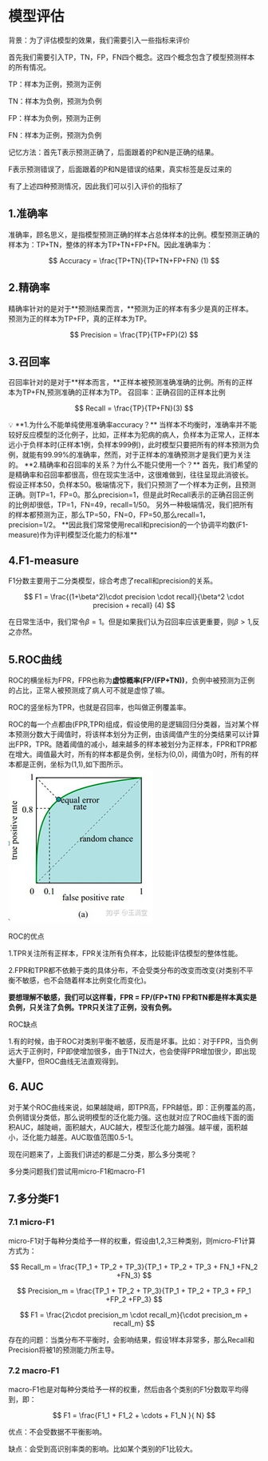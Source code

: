 # 模型评估

背景：为了评估模型的效果，我们需要引入一些指标来评价

首先我们需要引入TP，TN，FP，FN四个概念。这四个概念包含了模型预测样本的所有情况。

TP：样本为正例，预测为正例

TN：样本为负例，预测为负例

FP：样本为负例，预测为正例

FN：样本为正例，预测为负例

记忆方法：首先T表示预测正确了，后面跟着的P和N是正确的结果。

F表示预测错误了，后面跟着的P和N是错误的结果，真实标签是反过来的

有了上述四种预测情况，因此我们可以引入评价的指标了

## 1.准确率

准确率，顾名思义，是指模型预测正确的样本占总体样本的比例。模型预测正确的样本为：TP+TN，整体的样本为TP+TN+FP+FN。因此准确率为：

$$
Accuracy = \frac{TP+TN}{TP+TN+FP+FN} (1)
$$

## 2.精确率

精确率针对的是对于**预测结果而言，**预测为正的样本有多少是真的正样本。预测为正的样本为TP+FP，真的正样本为TP。

$$
Precision = \frac{TP}{TP+FP}(2)
$$

## 3.召回率

召回率针对的是对于**样本而言，**正样本被预测准确准确的比例。所有的正样本为TP+FN,预测准确的正样本为TP。 召回率：正确召回的正样本比例

$$
Recall = \frac{TP}{TP+FN}(3)
$$

<aside>
💡 **1.为什么不能单纯使用准确率accuracy？**
当样本不均衡时，准确率并不能较好反应模型的泛化例子，比如，正样本为犯病的病人，负样本为正常人，正样本远小于负样本时(正样本1例，负样本999例)，此时模型只要把所有的样本预测为负例，就能有99.99%的准确率，然而，对于正样本的准确预测才是我们更为关注的。
**2.精确率和召回率的关系？为什么不能只使用一个？**
首先，我们希望的是精确率和召回率都很高，但在现实生活中，这很难做到，往往呈现此消彼长。
假设正样本50，负样本50。极端情况下，我们只预测了一个样本为正例，且预测正确。则TP=1，FP=0。那么precision=1，但是此时Recall表示的正确召回正例的比例却很低，TP=1，FN=49，recall=1/50。
另外一种极端情况，我们把所有的样本都预测为正，那么TP=50，FN=0，FP=50,那么recall=1，precision=1/2。
**因此我们常常使用recall和precision的一个协调平均数(F1-measure)作为评判模型泛化能力的标准**

</aside>

## 4.F1-measure

F1分数主要用于二分类模型，综合考虑了recall和precision的关系。

$$
F1 = \frac{(1+\beta^2)\cdot precision \cdot recall}{\beta^2 \cdot precision + recall} (4)
$$

在日常生活中，我们常令$\beta = 1$。但是如果我们认为召回率应该更重要，则$\beta >1$,反之亦然。

 

## 5.ROC曲线

ROC的横坐标为FPR，FPR也称为**虚惊概率(FP/(FP+TN))**，负例中被预测为正例的占比，正常人被预测成了病人可不就是虚惊了嘛。

ROC的竖坐标为TPR，也就是召回率，也叫做正例覆盖率。

ROC的每一个点都由(FPR,TPR)组成，假设使用的是逻辑回归分类器，当对某个样本预测分数大于阈值时，将该样本划分为正例，由该阈值产生的分类结果可以计算出FPR，TPR。随着阈值的减小，越来越多的样本被划分为正样本，FPR和TPR都在增大。阈值最大时，所有的样本都是负例，坐标为(0,0)，阈值为0时，所有的样本都是正例，坐标为(1,1),如下图所示。
![ROC曲线](images/ROC.png)


ROC的优点

1.TPR关注所有正样本，FPR关注所有负样本，比较能评估模型的整体性能。

2.FPR和TPR都不依赖于类的具体分布，不会受类分布的改变而改变(对类别不平衡不敏感，也不会随着样本比例变化而变化)。

**要想理解不敏感，我们可以这样看，FPR = FP/(FP+TN) FP和TN都是样本真实是负例，只关注了负例。TPR只关注了正例，没有负例。**

ROC缺点

1.有的时候，由于ROC对类别平衡不敏感，反而是坏事。比如：对于FPR，当负例远大于正例时，FP即使增加很多，由于TN过大，也会使得FPR增加很少，即出现大量FP，但ROC曲线无法直观得到。

## 6. AUC

对于某个ROC曲线来说，如果越陡峭，即TPR高，FPR越低，即：正例覆盖的高，负例错误分类低，那么说明模型的泛化能力强。这也就对应了ROC曲线下面的面积AUC，越陡峭，面积越大，AUC越大，模型泛化能力越强。越平缓，面积越小，泛化能力越差。AUC取值范围0.5-1。

现在问题来了，上面我们讲述的都是二分类，那么多分类呢？

多分类问题我们尝试用micro-F1和macro-F1

## 7.多分类F1

### 7.1 micro-F1

micro-F1对于每种分类给予一样的权重，假设由1,2,3三种类别，则micro-F1计算方式为：

$$
Recall_m = \frac{TP_1 + TP_2 + TP_3}{TP_1 + TP_2 + TP_3 + FN_1 +FN_2 +FN_3} 
$$

$$
Precision_m = \frac{TP_1 + TP_2 + TP_3}{TP_1 + TP_2 + TP_3 + FP_1 +FP_2 +FP_3} 
$$

$$
F1 = \frac{2\cdot precision_m \cdot recall_m}{\cdot precision_m + recall_m}
$$

存在的问题：当类分布不平衡时，会影响结果，假设1样本非常多，那么Recall和Precision将被1的预测能力所主导。

### 7.2 macro-F1

macro-F1也是对每种分类给予一样的权重，然后由各个类别的F1分数取平均得到，即：

$$
F1 = \frac{F1_1 + F1_2 + \cdots + F1_N }{ N}
$$

优点：不会受数据不平衡影响。

缺点：会受到高识别率类的影响。比如某个类别的F1比较大。









​	
